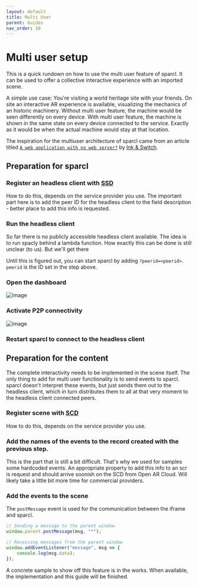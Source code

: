 ```yaml
---
layout: default
title: Multi User
parent: Guides
nav_order: 10
---
```


# Multi user setup

This is a quick rundown on how to use the multi user feature of sparcl. It can be used to offer a collective interactive experience with an imported scene.

A simple use case: You're visiting a world heritage site with your friends. On site an interactive AR experience is available, visualizing the mechanics of an historic machinery. Without multi user feature, the machine would be seen differently on every device. With multi user feature, the machine is shown in the same state on every device connected to the service. Exactly as it would be when the actual machine would stay at that location.

The inspiration for the multiuser architecture of sparcl came from an article titled [`A web application with no web server?`](https://medium.com/all-the-things/a-web-application-with-no-web-server-61000a6aed8f#e135) by [Ink & Switch](https://www.inkandswitch.com/).


## Preparation for sparcl
### Register an headless client with [SSD](https://openarcloud.github.io/sparcl/glossary.html#spatial-service-discovery-ssd)
How to do this, depends on the service provider you use. The important part here is to add the peer ID for the headless client to the field description - better place to add this info is requested. 

### Run the headless client
So far there is no publicly accessible headless client available. The idea is to run spacly behind a lambda function. How exactly this can be done is still unclear (to us). But we'll get there

  Until this is figured out, you can start sparcl by adding `?peerid=<peerid>`. `peerid` is the ID set in the step above.

### Open the dashboard
![image](https://user-images.githubusercontent.com/231274/115959182-440f2a80-a50b-11eb-82ea-65e6521b6c84.png)

### Activate P2P connectivity
![image](https://user-images.githubusercontent.com/231274/116231290-f4be3980-a758-11eb-87bd-1652e648ec46.png)

### Restart sparcl to connect to the headless client

## Preparation for the content

The complete interactivity needs to be implemented in the scene itself. The only thing to add for multi user functionality is to send events to sparcl. sparcl doesn't interpret these events, but just sends them out to the headless client, which in turn distributes them to all at that very moment to the headless client connected peers.

### Register scene with [SCD](https://openarcloud.github.io/sparcl/glossary.html#spatial-content-discovery-scd)
How to do this, depends on the service provider you use.

### Add the names of the events to the record created with the previous step.
This is the part that is still a bit difficult. That's why we used for samples some hardcoded events. An appropriate property to add this info to an scr is request and should arrive soonish on the SCD from Open AR Cloud. Will likely take a little bit more time for commercial providers.

### Add the events to the scene
The `postMessage` event is used for the communication between the iframe and sparcl.

```javascript
// Sending a message to the parent window
window.parent.postMessage(msg, "*");

// Receiving messages from the parent window
window.addEventListener("message", msg => {
	console.log(msg.data);
});

```

A concrete sample to show off this feature is in the works. When available, the implementation and this guide will be finished.
